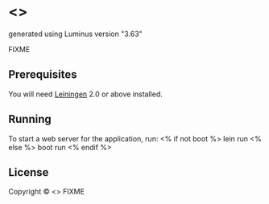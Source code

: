 # <<name>>

generated using Luminus version "3.63"

FIXME

## Prerequisites

You will need [Leiningen][1] 2.0 or above installed.

[1]: https://github.com/technomancy/leiningen

## Running

To start a web server for the application, run:
<% if not boot %>
    lein run 
<% else %>
    boot run
<% endif %>
## License

Copyright © <<year>> FIXME
